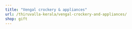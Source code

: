 ```yaml
---
title: "Vengal crockery & appliances"
url: /thiruvalla-kerala/vengal-crockery-and-appliances/
shop: gift
---
```

